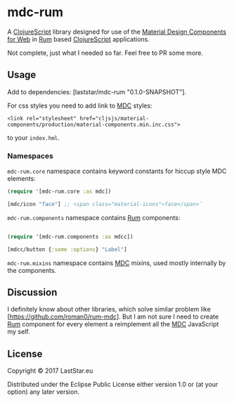 # mdc-rum

A [ClojureScript][cljs] library designed for use of the
[Material Design Components for Web][mdcw] in [Rum][rum] based
[ClojureScript][cljs] applications.

Not complete, just what I needed so far. Feel free to PR some more.

## Usage

Add to dependencies: [laststar/mdc-rum "0.1.0-SNAPSHOT"].

For css styles you need to add link to [MDC][mdcw] styles:

```
<link rel="stylesheet" href="cljsjs/material-components/production/material-components.min.inc.css">
```

to your `index.hml`.

### Namespaces

`mdc-rum.core` namespace contains keyword constants for hiccup style MDC
elements:

```clojure
(require '[mdc-rum.core :as mdc])

[mdc/icon "face"] ;; <span class="material-icons">face</span>`
```

`mdc-rum.components` namespace contains [Rum][rum] components:

```clojure

(require '[mdc-rum.components :as mdcc])

[mdcc/button {:some :options} "Label"] 

```

`mdc-rum.mixins` namespace contains [MDC][mdcw] mixins, used mostly internally
by the components.

## Discussion

I definitely know about other libraries, which solve similar problem like [https://github.com/roman0/rum-mdc]. But I am not sure I need to create [Rum][rum] component for every element a reimplement all the [MDC][mdcw] JavaScript my self. 

## License

Copyright © 2017 LastStar.eu

Distributed under the Eclipse Public License either version 1.0 or (at
your option) any later version.


[cljs]: https://https://github.com/clojure/clojurescript
[mdcw]: https://github.com/material-components/material-components-web
[rum]: https://github.com/tonsky/rum
